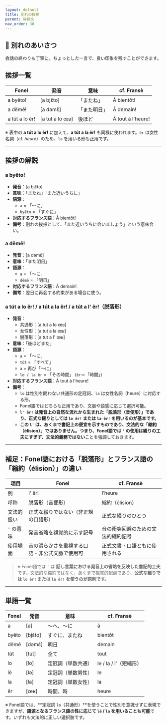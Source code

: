 ```yaml
---
layout: default  
title: 別れの挨拶  
parent: 挨拶文  
nav_order: 30  
---
```


## 👋 別れのあいさつ

会話の終わりも丁寧に。ちょっとした一言で、良い印象を残すことができます。

## 挨拶一覧

| Fonel                            | 発音             | 意味               | cf. Fransè           |
|----------------------------------|------------------|--------------------|----------------------|
| a byẽto!                         | [a bjɛ̃to]       | 「またね」         | À bientôt!           |
| a dëmẽ!                          | [a dəmɛ̃]        | 「また明日」       | À demain!            |
| a tút a lo êr!                   | [a tut a lo œʁ]  | 後ほど             | À tout à l'heure!    |

※ 表中の **a tút a lo êr!** に加えて、**a tút a la êr!** も同様に使われます。`êr` は女性名詞（cf. *heure*）のため、`la` を用いる形も正用です。

---

## 挨拶の解説

### a byẽto!
- **発音**：[a bjɛ̃to]
- **意味**：「またね」「また近いうちに」
- **語源**：
  - `a` = 「〜に」
  - `byẽto` = 「すぐに」
- **対応するフランス語**：À bientôt!
- **備考**：別れの挨拶として、「また近いうちに会いましょう」という意味合い。

### a dëmẽ!
- **発音**：[a dəmɛ̃]
- **意味**：「また明日」
- **語源**：
  - `a` = 「〜に」
  - `dëmẽ` = 「明日」
- **対応するフランス語**：À demain!
- **備考**：翌日に再会する約束がある場合に使う。

### a tút a lo êr! / a tút a la êr! / a tút a l' êr!（脱落形）
- **発音**：
  - 共通形：[a tut a lo œʁ]
  - 女性形：[a tut a la œʁ]
  - 脱落形：[a tut a l' œʁ]
- **意味**：「後ほどまた」
- **語源**：
  - `a` = 「〜に」
  - `tút` = 「すべて」
  - `a` = 再び「〜に」
  - `lo / la êr` = 「その時間」 (`êr`＝「時間」)
- **対応するフランス語**：À tout à l'heure!
- **備考**：
  - `lo` は性別を問わない共通形の定冠詞、`la` は女性名詞（heure）に対応する形。
  - Fonel語ではどちらも正用であり、文脈や語感に応じて選択可能。
  - **`l' êr!` は発音上の自然な流れから生まれた「脱落形（音便形）」であり、正式な綴りとしては `lo êr!` または `la êr!` を用いるのが基本です。**
  - **この `l'` は、あくまで書記上の便宜を示すものであり、文法的な「縮約（élision）」ではありません。**つまり、Fonel語では `'` の使用は**綴りの工夫にすぎず、文法的義務ではない**ことを強調しておきます。

---

## 補足：Fonel語における「脱落形」とフランス語の「縮約（élision）」の違い

| 項目           | Fonel                                          | cf. Fransè                                 |
|----------------|------------------------------------------------|--------------------------------------------|
| 例             | l' êr!                                         | l’heure                                   |
| 呼称           | 脱落形（音便形）                               | 縮約（élision）                            |
| 文法的扱い     | 正式な綴りではない（非正規の口語形）           | 正式な綴りのひとつ                         |
| `'` の意味     | 発音省略を視覚的に示す記号                     | 音の衝突回避のための文法的縮約記号         |
| 使用場面       | 音の滑らかさを重視する口語・非公式文脈で使用可 | 正式文書・口語ともに使用される             |

> ※ Fonel語では `'` は **話し言葉における発音上の省略を反映した書記的工夫**です。文法的な縮約ではなく、あくまで視覚的配慮であり、**公式な綴りでは `lo êr!` または `la êr!` を使うのが原則です。**

---

## 単語一覧

| Fonel     | 発音      | 意味                | cf. Fransè              |
|-----------|-----------|---------------------|-------------------------|
| a         | [a]       | 〜へ、〜に          | à                       |
| byẽto     | [bjɛ̃to]  | すぐに、またね      | bientôt                 |
| dëmẽ      | [dəmɛ̃]   | 明日                | demain                  |
| tút       | [tut]     | 全て                | tout                    |
| lo        | [lo]      | 定冠詞（単数共通）  | le / la / l’（短縮形） |
| lë        | [lə]      | 定冠詞（単数男性）  | le                      |
| la        | [la]      | 定冠詞（単数女性）  | la                      |
| êr        | [œʁ]      | 時間、時            | heure                   |

※ Fonel語では、**定冠詞 `lo`（共通形）**を使うことで性別を意識せずに表現できますが、**語源となるフランス語の性に応じて `lë` / `la` を用いることも可能**です。いずれも文法的に正しい選択肢です。
